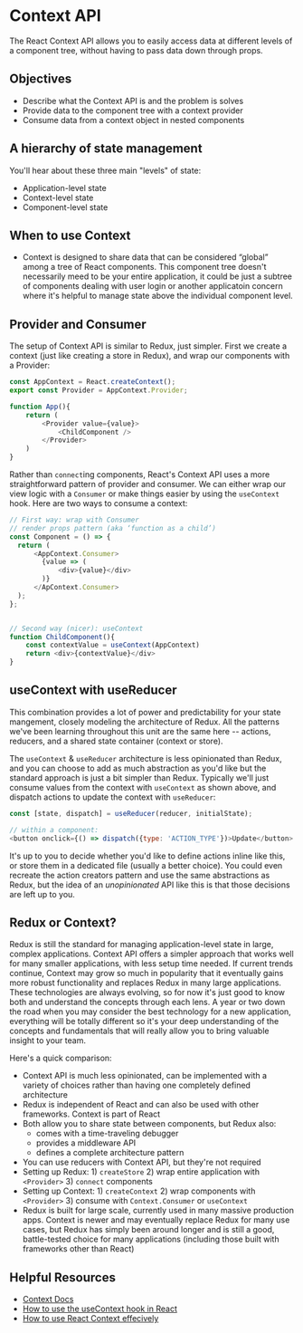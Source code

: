 # Context API

The React Context API allows you to easily access data at different levels of a component tree, without having to pass data down through props.

## Objectives
* Describe what the Context API is and the problem is solves
* Provide data to the component tree with a context provider
* Consume data from a context object in nested components

## A hierarchy of state management
You'll hear about these three main "levels" of state:
* Application-level state
* Context-level state
* Component-level state

## When to use Context
* Context is designed to share data that can be considered “global” among a tree of React components. This component tree doesn't necessarily meed to be your entire application, it could be just a subtree of components dealing with user login or another applicatoin concern where it's helpful to manage state above the individual component level.

## Provider and Consumer
The setup of Context API is similar to Redux, just simpler. First we create a context (just like creating a store in Redux), and wrap our components with a Provider:
```javascript
const AppContext = React.createContext();
export const Provider = AppContext.Provider;

function App(){
    return (
        <Provider value={value}>
            <ChildComponent />
        </Provider>
    )
}
```

Rather than `connect`ing components, React's Context API uses a more straightforward pattern of provider and consumer. We can either wrap our view logic with a `Consumer` or make things easier by using the `useContext` hook. Here are two ways to consume a context:
```javascript
// First way: wrap with Consumer
// render props pattern (aka ‘function as a child’)
const Component = () => {
  return (
      <AppContext.Consumer>
        {value => (
            <div>{value}</div>
        )}
      </ApContext.Consumer>
  );
};


// Second way (nicer): useContext
function ChildComponent(){
    const contextValue = useContext(AppContext)
    return <div>{contextValue}</div>
}
```

## useContext with useReducer
This combination provides a lot of power and predictability for your state mangement, closely modeling the architecture of Redux. All the patterns we've been learning throughout this unit are the same here -- actions, reducers, and a shared state container (context or store). 

The `useContext` & `useReducer` architecture is less opinionated than Redux, and you can choose to add as much abstraction as you'd like but the standard approach is just a bit simpler than Redux. Typically we'll just consume values from the context with `useContext` as shown above, and dispatch actions to update the context with `useReducer`:

```javascript
const [state, dispatch] = useReducer(reducer, initialState);

// within a component:
<button onclick={() => dispatch({type: 'ACTION_TYPE'})>Update</button>
```

It's up to you to decide whether you'd like to define actions inline like this, or store them in a dedicated file (usually a better choice). You could even recreate the action creators pattern and use the same abstractions as Redux, but the idea of an *unopinionated* API like this is that those decisions are left up to you.

## Redux or Context?
Redux is still the standard for managing application-level state in large, complex applications. Context API offers a simpler approach that works well for many smaller applications, with less setup time needed. If current trends continue, Context may grow so much in popularity that it eventually gains more robust functionality and replaces Redux in many large applications. These technologies are always evolving, so for now it's just good to know both and understand the concepts through each lens. A year or two down the road when you may consider the best technology for a new application, everything will be totally different so it's your deep understanding of the concepts and fundamentals that will really allow you to bring valuable insight to your team. 

Here's a quick comparison:
* Context API is much less opinionated, can be implemented with a variety of choices rather than having one completely defined architecture
* Redux is independent of React and can also be used with other frameworks. Context is part of React
* Both allow you to share state between components, but Redux also:
    * comes with a time-traveling debugger
    * provides a middleware API
    * defines a complete architecture pattern
* You can use reducers with Context API, but they're not required
* Setting up Redux: 1) `createStore` 2) wrap entire application with `<Provider>` 3) `connect` components 
* Setting up Context: 1) `createContext` 2) wrap components with `<Provider>` 3) consume with `Context.Consumer` or `useContext`
* Redux is built for large scale, currently used in many massive production apps. Context is newer and may eventually replace Redux for many use cases, but Redux has simply been around longer and is still a good, battle-tested choice for many applications (including those built with frameworks other than React)

## Helpful Resources
* [Context Docs](https://reactjs.org/docs/context.html)
* [How to use the useContext hook in React](https://upmostly.com/tutorials/how-to-use-the-usecontext-hook-in-react)
* [How to use React Context effecively](https://kentcdodds.com/blog/how-to-use-react-context-effectively)
